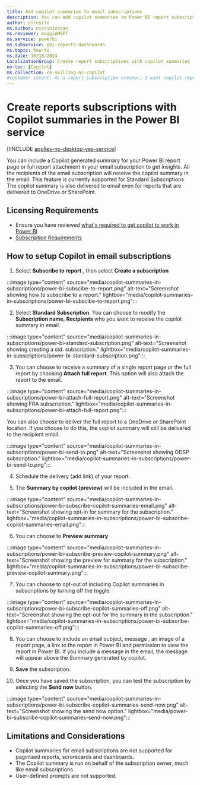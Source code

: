 ```yaml
---
title: Add copilot summaries to email subscriptions
description: You can add copilot summaries to Power BI report subscriptions.
author: nirusrin
ms.author: nisrinivasan
ms.reviewer: maggieMSFT
ms.service: powerbi
ms.subservice: pbi-reports-dashboards
ms.topic: how-to
ms.date: 10/18/2024
LocalizationGroup: Create report subscriptions with copilot summaries
no-loc: [Copilot]
ms.collection: ce-skilling-ai-copilot
#customer intent: As a report subscription creator, I want copilot report summaries to be delivered in my subscription email.
---
```


# Create reports subscriptions with Copilot summaries in the Power BI service 

[!INCLUDE [applies-no-desktop-yes-service](../includes/applies-no-desktop-yes-service.md)]

You can include a Copilot generated summary for your Power BI report page or full report attachment in your email subscription to get insights. All the recipients of the email subscription will receive the copilot summary in the email. This feature is currently supported for Standard Subscriptions  
The copilot summary is also delivered to email even for reports that are delivered to OneDrive or SharePoint.

## Licensing Requirements

- Ensure you have reviewed [what's required to get copilot to work in Power BI](copilot-enable-power-bi.md)
- [Subscription Requirements](../collaborate-share/end-user-subscribe.md#requirements)
  

## How to setup Copilot in email subscriptions

1. Select **Subscribe to report** , then select **Create a subscription**

:::image type="content" source="media/copilot-summaries-in-subscriptions/power-bi-subscibe-to-report.png" alt-text="Screenshot showing how to subscribe to a report." lightbox="media/copilot-summaries-in-subscriptions/power-bi-subscibe-to-report.png":::


2. Select **Standard Subscription**. You can choose to modify the **Subscription name**, **Recipients** who you want to receive the copilot summary in email.

:::image type="content" source="media/copilot-summaries-in-subscriptions/power-bi-standard-subscription.png" alt-text="Screenshot showing creating a std. subscription." lightbox="media/copilot-summaries-in-subscriptions/power-bi-standard-subscription.png":::

3. You can choose to receive a summary of a single report page or the full report by choosing **Attach full report**. This option will also attach the report to the email.

:::image type="content" source="media/copilot-summaries-in-subscriptions/power-bi-attach-full-report.png" alt-text="Screenshot showing FRA subscription." lightbox="media/copilot-summaries-in-subscriptions/power-bi-attach-full-report.png":::

You can also choose to deliver the full report to a OneDrive or SharePoint location. If you choose to do this, the copilot summary will still be delivered to the recipient email.

:::image type="content" source="media/copilot-summaries-in-subscriptions/power-bi-send-to.png" alt-text="Screenshot showing ODSP subscription." lightbox="media/copilot-summaries-in-subscriptions/power-bi-send-to.png":::

4. Schedule the delivery (add link) of your report. 

5. The **Summary by copilot (preview)** will be included in the email. 

:::image type="content" source="media/copilot-summaries-in-subscriptions/power-bi-subscribe-copilot-summaries-email.png" alt-text="Screenshot showing opt-in for summary for the subscription." lightbox="media/copilot-summaries-in-subscriptions/power-bi-subscribe-copilot-summaries-email.png":::

6. You can choose to **Preview summary** 

:::image type="content" source="media/copilot-summaries-in-subscriptions/power-bi-subscribe-preview-copilot-summary.png" alt-text="Screenshot showing the preview for summary for the subscription." lightbox="media/copilot-summaries-in-subscriptions/power-bi-subscribe-preview-copilot-summary.png":::

7. You can choose to opt-out of including Copilot summaries in subscriptions by turning off the toggle.

:::image type="content" source="media/copilot-summaries-in-subscriptions/power-bi-subscribe-copilot-summaries-off.png" alt-text="Screenshot showing the opt-out for the summary in the subscription." lightbox="media/copilot-summaries-in-subscriptions/power-bi-subscribe-copilot-summaries-off.png":::

8. You can choose to include an email subject, message , an image of a report page, a link to the report in Power BI and permission to view the report in Power BI.
If you include a message in the email, the message will appear above the Summary generated by copilot.

9. **Save** the subscription.

10. Once you have saved the subscription, you can test the subscription by selecting the **Send now** button.

:::image type="content" source="media/copilot-summaries-in-subscriptions/power-bi-subscribe-copilot-summaries-send-now.png" alt-text="Screenshot showing the send now option." lightbox="media/power-bi-subscribe-copilot-summaries-send-now.png":::

## Limitations and Considerations
- Copilot summaries for email subscriptions are not supported for pagintaed reports, scrorecards and dashboards.
- The Copilot summary is run on behalf of the subscription owner, much like email subscriptions.
- User-defined prompts are not supported. 
